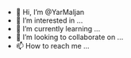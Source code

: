 - 👋 Hi, I’m @YarMaljan
- 👀 I’m interested in ...
- 🌱 I’m currently learning ...
- 💞️ I’m looking to collaborate on ...
- 📫 How to reach me ...

<!---
YarMaljan/YarMaljan is a ✨ special ✨ repository because its `README.md` (this file) appears on your GitHub profile.
You can click the Preview link to take a look at your changes.
--->
